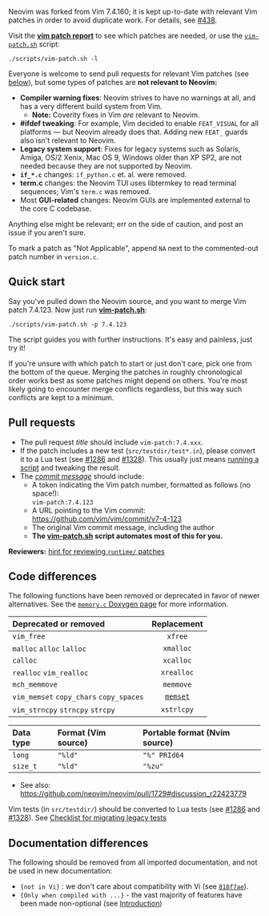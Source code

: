 Neovim was forked from Vim 7.4.160; it is kept up-to-date with relevant Vim patches in order to avoid duplicate work. For details, see [#438](https://github.com/neovim/neovim/issues/438).

Visit the [**vim patch report**](http://neovim.io/doc/reports/vimpatch/) to see which patches are needed, or use the [`vim-patch.sh`](https://github.com/neovim/neovim/blob/master/scripts/vim-patch.sh) script: 

    ./scripts/vim-patch.sh -l

Everyone is welcome to send pull requests for relevant Vim patches (see [below](#pull-requests)), but some types of patches are **not relevant to Neovim:**

- **Compiler warning fixes**: Neovim strives to have no warnings at all, and has a very different build system from Vim.
    - **Note:** Coverity fixes in Vim *are* relevant to Neovim.
- **#ifdef tweaking**: For example, Vim decided to enable `FEAT_VISUAL` for all platforms — but Neovim already does that. Adding new `FEAT_` guards also isn't relevant to Neovim.
- **Legacy system support**: Fixes for legacy systems such as Solaris, Amiga, OS/2 Xenix, Mac OS 9, Windows older than XP SP2, are not needed because they are not supported by Neovim.
- **`if_*.c`** changes: `if_python.c` et. al. were removed.
- **term.c** changes: the Neovim TUI uses libtermkey to read terminal sequences; Vim's `term.c` was removed.
- Most **GUI-related** changes: Neovim GUIs are implemented external to the core C codebase.

Anything else might be relevant; err on the side of caution, and post an issue if you aren't sure. 

To mark a patch as "Not Applicable", append `NA` next to the commented-out patch number in `version.c`.

Quick start
-----------

Say you've pulled down the Neovim source, and you want to merge Vim patch 7.4.123. Now just run [**vim-patch.sh**](https://github.com/neovim/neovim/blob/master/scripts/vim-patch.sh):

    ./scripts/vim-patch.sh -p 7.4.123

The script guides you with further instructions. It's easy and painless, just try it!

If you're unsure with which patch to start or just don't care, pick one from the bottom of the queue. Merging the patches in roughly chronological order works best as some patches might depend on others. You're most likely going to encounter merge conflicts regardless, but this way such conflicts are kept to a minimum.

Pull requests
-------------

- The pull request *title* should include `vim-patch:7.4.xxx`. 
- If the patch includes a new test (`src/testdir/test*.in`), please convert it to a Lua test (see [#1286](https://github.com/neovim/neovim/issues/1286) and [#1328](https://github.com/neovim/neovim/pull/1328)). This usually just means [running a script](https://github.com/neovim/neovim/pull/2178#issuecomment-83230194) and tweaking the result.
- The [*commit message*](https://github.com/neovim/neovim/commit/4ccf1125ff569eccfc34abc4ad794044c5ab7455) should include:
    - A token indicating the Vim patch number, formatted as follows (no space!): <br/>
     `vim-patch:7.4.123`
    - A URL pointing to the Vim commit: <br/>
      https://github.com/vim/vim/commit/v7-4-123
    - The original Vim commit message, including the author
    - **The [vim-patch.sh](https://github.com/neovim/neovim/blob/master/scripts/vim-patch.sh) script automates most of this for you.**

**Reviewers:** [hint for reviewing `runtime/` patches](https://github.com/neovim/neovim/pull/1744#issuecomment-68202876)


Code differences
----------------

The following functions have been removed or deprecated in favor of newer alternatives.
See the [`memory.c` Doxygen page](http://neovim.io/doc/dev/memory_8c.html) for more information.

| Deprecated or removed                   | Replacement        |
|:----------------------------------------|:------------------:|
| `vim_free`                              | `xfree`             |
| `malloc` `alloc` `lalloc`               | `xmalloc`          |
| `calloc`                                | `xcalloc`          |
| `realloc` `vim_realloc`                 | `xrealloc`         |
| `mch_memmove`                           | `memmove`          |
| `vim_memset` `copy_chars` `copy_spaces` | [`memset`][memset] |
| `vim_strncpy` `strncpy` `strcpy`        | `xstrlcpy`         |

| Data type | Format (Vim source) | Portable format (Nvim source) |
|:----------|:--------------------|:------------------------------|
| `long`    | `"%ld"`             | `"%" PRId64`                  |
| `size_t`  | `"%ld"`             | `"%zu"`                       |

- See also: https://github.com/neovim/neovim/pull/1729#discussion_r22423779

Vim tests (in `src/testdir/`) should be converted to Lua tests (see [#1286](https://github.com/neovim/neovim/issues/1286) and [#1328](https://github.com/neovim/neovim/pull/1328)). See [Checklist for migrating legacy tests][checklist]

Documentation differences
-------------------------

The following should be removed from all imported documentation, and not be used in new documentation:

- `{not in Vi}` : we don't care about compatibility with Vi (see [`818f7ae`][vi-annotations]).
- `{Only when compiled with ...}` - the vast majority of features have been made non-optional (see [Introduction](Introduction#legacy-support-and-compile-time-features))

[vi-annotations]: https://github.com/neovim/neovim/commit/818f7aefd2fe7eacd7135c5e3154934f24c85ca7

[memset]: https://github.com/neovim/neovim/pull/1635
[checklist]: Unit-tests#checklist-for-migrating-legacy-tests